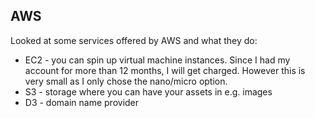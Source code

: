 ## AWS

Looked at some services offered by AWS and what they do:

- EC2 - you can spin up virtual machine instances. Since I had my account for more than 12 months, I will get charged. However this is very small as I only chose the nano/micro option.
- S3 - storage where you can have your assets in e.g. images
- D3 - domain name provider
